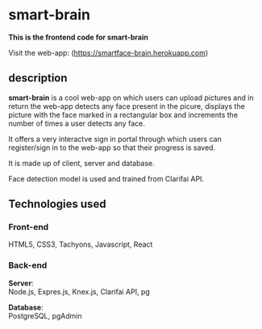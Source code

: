 # smart-brain

**This is the frontend code for smart-brain**

Visit the web-app: (https://smartface-brain.herokuapp.com)

## description

**smart-brain** is a cool web-app on which users can upload pictures and in return the web-app detects any face present in the picure, displays the picture with the face marked in a rectangular box and increments the number of times a user detects any face. 

It offers a very interactve sign in portal through which users can register/sign in to the web-app so that their progress is saved.

It is made up of client, server and database.

Face detection model is used and trained from Clarifai API.

## Technologies used

### Front-end
HTML5, CSS3, Tachyons, Javascript, React

### Back-end

**Server**:\
Node.js, Expres.js, Knex.js, Clarifai API, pg

**Database**:\
PostgreSQL, pgAdmin

